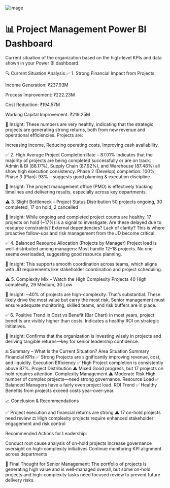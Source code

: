 ![image](https://github.com/user-attachments/assets/2788ee2d-a861-488a-994d-e69d0454398c)
# 📊 Project Management Power BI Dashboard

Current situation of the organization based on the high-level KPIs and data shown in your Power BI dashboard.

🔍 Current Situation Analysis
✅ 1. Strong Financial Impact from Projects

Income Generation: ₹237.93M

Process Improvement: ₹222.23M

Cost Reduction: ₹194.57M

Working Capital Improvement: ₹219.25M

📌 Insight:
These numbers are very healthy, indicating that the strategic projects are generating strong returns, both from new revenue and operational efficiencies. Projects are:

Increasing income,
Reducing operating costs,
Improving cash availability.

✅ 2. High Average Project Completion Rate – 87.01%
Indicates that the majority of projects are being completed successfully or are on track.
Admin & BI (88.17%), Supply Chain (87.92%), and Warehouse (87.48%) all show high execution consistency.
Phase 2 (Develop) completion: 100%, Phase 3 (Plan): 93% – suggests good planning & execution discipline.

📌 Insight:
The project management office (PMO) is effectively tracking timelines and delivering results, especially across key departments.

⚠️ 3. Slight Bottleneck – Project Status Distribution
50 projects ongoing, 30 completed, 17 on hold, 2 cancelled

📌 Insight:
While ongoing and completed project counts are healthy, 17 projects on hold (~17%) is a signal to investigate:
Are these delayed due to resource constraints?
External dependencies? Lack of clarity?
This is where proactive follow-ups and risk management from the JD become critical.

✅ 4. Balanced Resource Allocation (Projects by Manager)
Project load is well-distributed among managers: Most handle 12–18 projects.
No one seems overloaded, suggesting good resource planning.

📌 Insight:
This supports smooth coordination across teams, which aligns with JD requirements like stakeholder coordination and project scheduling.

⚠️ 5. Complexity Mix – Watch the High Complexity Projects
40 High complexity, 29 Medium, 30 Low

📌 Insight:
~40% of projects are high-complexity. That’s substantial.
These likely drive the most value but carry the most risk.
Senior management must ensure adequate monitoring, skilled teams, and risk buffers are in place.

✅ 6. Positive Trend in Cost vs Benefit (Bar Chart)
In most years, project benefits are visibly higher than costs.
Indicates a healthy ROI on strategic initiatives.

📌 Insight:
Confirms that the organization is investing wisely in projects and deriving tangible returns—key for senior leadership confidence.

🔚 Summary – What Is the Current Situation?
Area	Situation	Summary
Financial KPIs	✅ Strong	Projects are significantly improving revenue, cost, and liquidity.
Execution Efficiency	✅ High	Project completion is consistently above 87%.
Project Distribution	⚠️ Mixed	Good progress, but 17 projects on hold requires attention.
Complexity Management	⚠️ Moderate Risk	High number of complex projects—need strong governance.
Resource Load	✅ Balanced	Managers have a fairly even project load.
ROI Trend	✅ Healthy	Benefits from projects exceed costs year-over-year.

📈 Conclusion & Recommendations

✅ Project execution and financial returns are strong
⚠️ 17 on-hold projects need review
⚖️ High complexity projects require enhanced stakeholder engagement and risk control

Recommended Actions for Leadership:

Conduct root cause analysis of on-hold projects
Increase governance oversight on high-complexity initiatives
Continue monitoring KPI alignment across departments

📌 Final Thought for Senior Management:
The portfolio of projects is generating high value and is well-managed overall, but some on-hold projects and high-complexity tasks need focused review to prevent future delivery risks.


